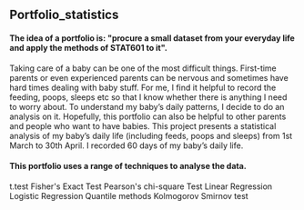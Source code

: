 ## Portfolio_statistics
#### The idea of a portfolio is: "procure a small dataset from your everyday life and apply the methods of STAT601 to it".

<p>
Taking care of a baby can be one of the most difficult things. First-time parents or even experienced parents can be nervous and sometimes have hard times dealing with baby stuff. For me, I find it helpful to record the feeding, poops, sleeps etc so that I know whether there is anything I need to worry about. To understand my baby’s daily patterns, I decide to do an analysis on it. Hopefully, this portfolio can also be helpful to other parents and people who want to have babies. This project presents a statistical analysis of my baby’s daily life (including feeds, poops and sleeps) from 1st March to 30th April. I recorded 60 days of my baby’s daily life.
</p>

#### This portfolio uses a range of techniques to analyse the data.
<p>
  t.test
  Fisher's Exact Test
  Pearson's chi-square Test
  Linear Regression
  Logistic Regression
  Quantile methods
  Kolmogorov Smirnov test
</p>
